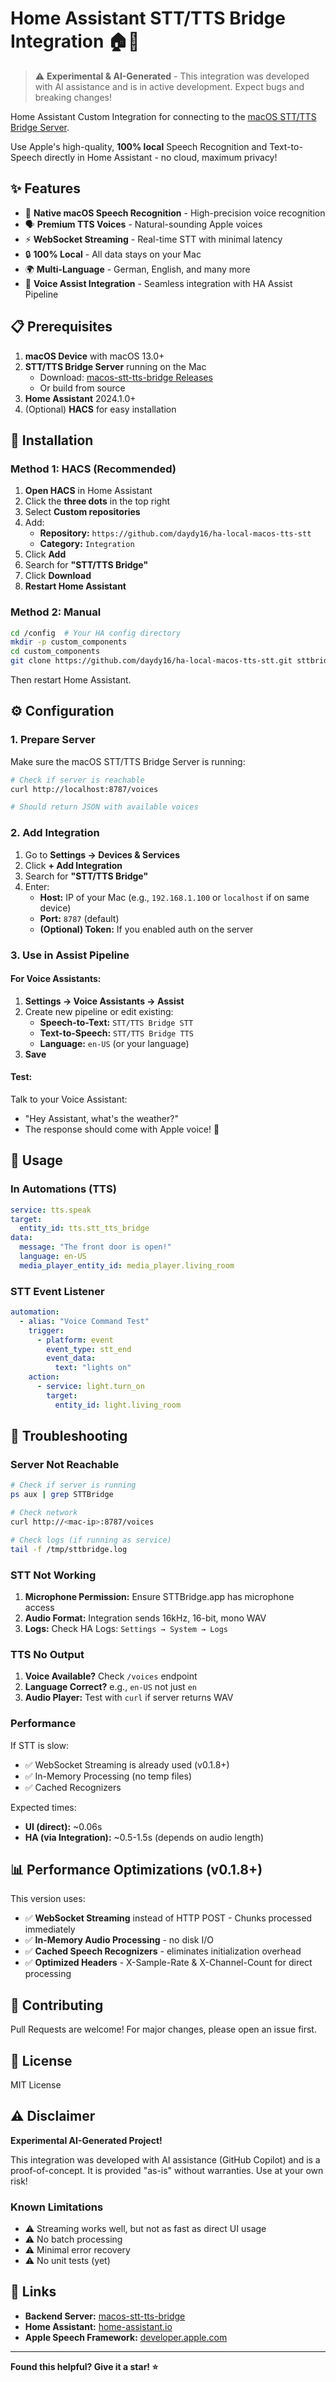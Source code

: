 # Home Assistant STT/TTS Bridge Integration 🏠🎤

> ⚠️ **Experimental & AI-Generated** - This integration was developed with AI assistance and is in active development. Expect bugs and breaking changes!

Home Assistant Custom Integration for connecting to the [macOS STT/TTS Bridge Server](https://github.com/daydy16/macos-stt-tts-bridge).

Use Apple's high-quality, **100% local** Speech Recognition and Text-to-Speech directly in Home Assistant - no cloud, maximum privacy!

## ✨ Features

- 🎯 **Native macOS Speech Recognition** - High-precision voice recognition
- 🗣️ **Premium TTS Voices** - Natural-sounding Apple voices
- ⚡ **WebSocket Streaming** - Real-time STT with minimal latency
- 🔒 **100% Local** - All data stays on your Mac
- 🌍 **Multi-Language** - German, English, and many more
- 🎨 **Voice Assist Integration** - Seamless integration with HA Assist Pipeline

## 📋 Prerequisites

1. **macOS Device** with macOS 13.0+
2. **STT/TTS Bridge Server** running on the Mac
   - Download: [macos-stt-tts-bridge Releases](https://github.com/daydy16/macos-stt-tts-bridge/releases)
   - Or build from source
3. **Home Assistant** 2024.1.0+ 
4. (Optional) **HACS** for easy installation

## 🚀 Installation

### Method 1: HACS (Recommended)

1. **Open HACS** in Home Assistant
2. Click the **three dots** in the top right
3. Select **Custom repositories**
4. Add:
   - **Repository:** `https://github.com/daydy16/ha-local-macos-tts-stt`
   - **Category:** `Integration`
5. Click **Add**
6. Search for **"STT/TTS Bridge"**
7. Click **Download**
8. **Restart Home Assistant**

### Method 2: Manual

```bash
cd /config  # Your HA config directory
mkdir -p custom_components
cd custom_components
git clone https://github.com/daydy16/ha-local-macos-tts-stt.git sttbridge
```

Then restart Home Assistant.

## ⚙️ Configuration

### 1. Prepare Server

Make sure the macOS STT/TTS Bridge Server is running:

```bash
# Check if server is reachable
curl http://localhost:8787/voices

# Should return JSON with available voices
```

### 2. Add Integration

1. Go to **Settings → Devices & Services**
2. Click **+ Add Integration**
3. Search for **"STT/TTS Bridge"**
4. Enter:
   - **Host:** IP of your Mac (e.g., `192.168.1.100` or `localhost` if on same device)
   - **Port:** `8787` (default)
   - **(Optional) Token:** If you enabled auth on the server

### 3. Use in Assist Pipeline

#### For Voice Assistants:

1. **Settings → Voice Assistants → Assist**
2. Create new pipeline or edit existing:
   - **Speech-to-Text:** `STT/TTS Bridge STT`
   - **Text-to-Speech:** `STT/TTS Bridge TTS`
   - **Language:** `en-US` (or your language)
3. **Save**

#### Test:

Talk to your Voice Assistant:
- "Hey Assistant, what's the weather?"
- The response should come with Apple voice! 🎉

## 🎯 Usage

### In Automations (TTS)

```yaml
service: tts.speak
target:
  entity_id: tts.stt_tts_bridge
data:
  message: "The front door is open!"
  language: en-US
  media_player_entity_id: media_player.living_room
```

### STT Event Listener

```yaml
automation:
  - alias: "Voice Command Test"
    trigger:
      - platform: event
        event_type: stt_end
        event_data:
          text: "lights on"
    action:
      - service: light.turn_on
        target:
          entity_id: light.living_room
```

## 🐛 Troubleshooting

### Server Not Reachable

```bash
# Check if server is running
ps aux | grep STTBridge

# Check network
curl http://<mac-ip>:8787/voices

# Check logs (if running as service)
tail -f /tmp/sttbridge.log
```

### STT Not Working

1. **Microphone Permission:** Ensure STTBridge.app has microphone access
2. **Audio Format:** Integration sends 16kHz, 16-bit, mono WAV
3. **Logs:** Check HA Logs: `Settings → System → Logs`

### TTS No Output

1. **Voice Available?** Check `/voices` endpoint
2. **Language Correct?** e.g., `en-US` not just `en`
3. **Audio Player:** Test with `curl` if server returns WAV

### Performance

If STT is slow:
- ✅ WebSocket Streaming is already used (v0.1.8+)
- ✅ In-Memory Processing (no temp files)
- ✅ Cached Recognizers

Expected times:
- **UI (direct):** ~0.06s
- **HA (via Integration):** ~0.5-1.5s (depends on audio length)

## 📊 Performance Optimizations (v0.1.8+)

This version uses:
- ✅ **WebSocket Streaming** instead of HTTP POST - Chunks processed immediately
- ✅ **In-Memory Audio Processing** - no disk I/O
- ✅ **Cached Speech Recognizers** - eliminates initialization overhead
- ✅ **Optimized Headers** - X-Sample-Rate & X-Channel-Count for direct processing

## 🤝 Contributing

Pull Requests are welcome! For major changes, please open an issue first.

## 📝 License

MIT License

## ⚠️ Disclaimer

**Experimental AI-Generated Project!**

This integration was developed with AI assistance (GitHub Copilot) and is a proof-of-concept.
It is provided "as-is" without warranties. Use at your own risk!

### Known Limitations

- ⚠️ Streaming works well, but not as fast as direct UI usage
- ⚠️ No batch processing
- ⚠️ Minimal error recovery
- ⚠️ No unit tests (yet)

## 🔗 Links

- **Backend Server:** [macos-stt-tts-bridge](https://github.com/daydy16/macos-stt-tts-bridge)
- **Home Assistant:** [home-assistant.io](https://www.home-assistant.io/)
- **Apple Speech Framework:** [developer.apple.com](https://developer.apple.com/documentation/speech)

---

**Found this helpful? Give it a star! ⭐**
